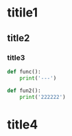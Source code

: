 # titile1
## title2
### title3
```py
def func():
	print('---')
```

```py
def fun2():
	print('222222')
```

# title4

